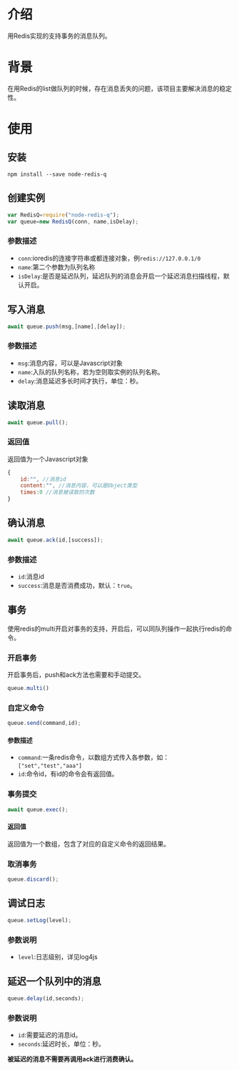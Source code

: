 # 介绍

用Redis实现的支持事务的消息队列。

# 背景

在用Redis的list做队列的时候，存在消息丢失的问题，该项目主要解决消息的稳定性。

# 使用

## 安装

```shell
npm install --save node-redis-q
```

## 创建实例

```javascript
var RedisQ=require("node-redis-q");
var queue=new RedisQ(conn, name,isDelay);
```
### 参数描述
* ```conn```:ioredis的连接字符串或都连接对象，例```redis://127.0.0.1/0```
* ```name```:第二个参数为队列名称
* ```isDelay```:是否是延迟队列，延迟队列的消息会开启一个延迟消息扫描线程，默认开启。

## 写入消息

```javascript
await queue.push(msg,[name],[delay]);
```

### 参数描述

* ```msg```:消息内容，可以是Javascript对象
* ```name```:入队的队列名称，若为空则取实例的队列名称。
* ```delay```:消息延迟多长时间才执行，单位：秒。

## 读取消息

```javascript
await queue.pull();
```

### 返回值

返回值为一个Javascript对象

```javascript
{
    id:"", //消息id
    content:"", //消息内容，可以是Object类型
    times:0 //消息被读取的次数
}
```

## 确认消息

```javascript
await queue.ack(id,[success]);
```

### 参数描述

* ```id```:消息id
* ```success```:消息是否消费成功，默认：```true```。

## 事务

使用redis的multi开启对事务的支持，开启后，可以同队列操作一起执行redis的命令。

### 开启事务

开启事务后，push和ack方法也需要和手动提交。

```javascript
queue.multi()
```

### 自定义命令

```javascript
queue.send(command,id);
```

#### 参数描述

* ```command```:一条redis命令，以数组方式传入各参数，如：```["set","test","aaa"]```
* ```id```:命令id，有id的命令会有返回值。

### 事务提交

```javascript
await queue.exec();
```

#### 返回值

返回值为一个数组，包含了对应的自定义命令的返回结果。

### 取消事务

```javascript
queue.discard();
```

## 调试日志

```javascript
queue.setLog(level);
```

### 参数说明 

* ```level```:日志级别，详见log4js

## 延迟一个队列中的消息

```javascript
queue.delay(id,seconds);
```

### 参数说明 

* ```id```:需要延迟的消息id。
* ```seconds```:延迟时长，单位：秒。

**被延迟的消息不需要再调用ack进行消费确认。**